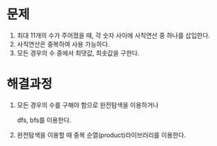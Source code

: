 # 문제

1. 최대 11개의 수가 주어졌을 때, 각 숫자 사이에 사칙연산 중 하나를 삽입한다.
2. 사칙연산은 중복하여 사용 가능하다.
3. 모든 경우의 수 중에서 최댓값, 최솟값을 구한다.



# 해결과정

1. 모든 경우의 수를 구해야 함으로 완전탐색을 이용하거나

   dfs, bfs를 이용한다.

2.  완전탐색을 이용할 때 중복 순열(product)라이브러리를 이용한다.

   